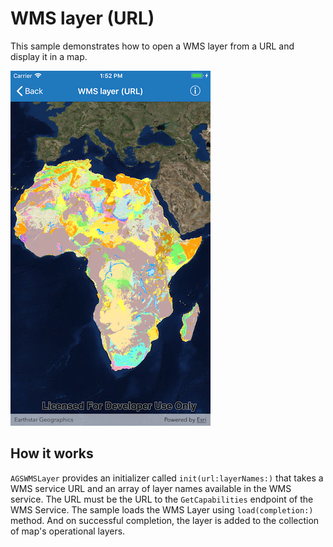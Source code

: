 # WMS layer (URL)

This sample demonstrates how to open a WMS layer from a URL and display it in a map.

![](image1.png)

## How it works

`AGSWMSLayer` provides an initializer called `init(url:layerNames:)` that takes a WMS service URL and an array of layer names available in the WMS service. The URL must be the URL to the `GetCapabilities` endpoint of the WMS Service. The sample loads the WMS Layer using `load(completion:)` method. And on successful completion, the layer is added to the collection of map's operational layers.
